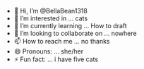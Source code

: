 - 👋 Hi, I’m @BellaBean1318
- 👀 I’m interested in ... cats
- 🌱 I’m currently learning ... How to draft
- 💞️ I’m looking to collaborate on ... nowhere
- 📫 How to reach me ... no thanks
- 😄 Pronouns: ... she/her
- ⚡ Fun fact: ... i have five cats

<!---
BellaBean1318/BellaBean1318 is a ✨ special ✨ repository because its `README.md` (this file) appears on your GitHub profile.
You can click the Preview link to take a look at your changes.
--->
